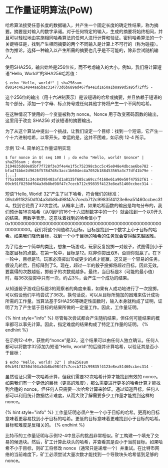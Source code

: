 # 工作量证明算法(PoW)

哈希算法接受任意长度的数据输入，并产生一个固定长度的确定性结果，称为摘要。摘要是对输入的数字承诺。对于任何特定的输入，生成的摘要将始终相同，并且可以轻松地由实施相同哈希算法的任何人进行计算和验证。密码哈希算法的一个关键特征是，找到产生相同摘要的两个不同输入是计算上不可行的（称为碰撞）。作为推论，选择一种输入以产生所需的摘要也几乎是不可能的，除非尝试随机输入。&#x20;

使用SHA256，输出始终是256位长，而不考虑输入的大小。例如，我们将计算短语“Hello, World!”的SHA256哈希值：

```
$ echo "Hello, world!" | sha256sum
d9014c4624844aa5bac314773d6b689ad467fa4e1d1a50a1b8a99d5a95f72ff5 -
```

这个256位的输出（用十六进制表示）是该短语的哈希或摘要，并且依赖于短语的每个部分。添加一个字母、标点符号或任何其他字符将产生一个不同的哈希。&#x20;

在这种情况下使用的一个变量被称为 nonce。Nonce 用于改变密码函数的输出，这里用于改变 SHA256 对该短语的摘要输出。&#x20;

为了从这个算法中提出一个挑战，让我们设定一个目标：找到一个短语，它产生一个十六进制哈希，以零开头。幸运的是，这并不困难，如示例 12-4 所示。

示例 12-4. 简单的工作量证明实现

```
$ for nonce in $( seq 100 ) ; do echo "Hello, world! $nonce" | sha256sum ; done
3194835d60e85bf7f728f3e3f4e4e1f5c752398cbcc5c45e048e4dbcae6be782 -
bfa474bbe2d9626f578d7d8c3acc1b604ec4a7052b188453565a3c77df41b79e -
[...]
f75a100821c34c84395403afd1a8135f685ca69ccf4168e61a90e50f47552f61 -
09cb91f8250df04a3db8bd98f47c7cecb712c99835f4123e8ea51460ccbec314 -
```

短语“Hello, World! 32”产生了以下哈希，符合我们的标准：09cb91f8250df04a3db8bd98f47c7cecb712c99835f4123e8ea51460ccbec314。找到它花费了32次尝试。从概率上讲，如果哈希函数的输出是均匀分布的，我们预计每16次哈希（从0到F的16个十六进制数字中的一个）就会找到一个以0开头的结果。用数字表示，这意味着找到的哈希值小于0x1000000000000000000000000000000000000000000000000000000000000000。我们将这个阈值称为目标，目标是找到一个数字上小于目标的哈希。如果我们降低目标，找到一个小于目标的哈希的任务就会变得越来越困难。

为了给出一个简单的类比，想象一场游戏，玩家反复投掷一对骰子，试图得到小于指定目标的点数。在第一轮中，目标是12。除非你掷出双6，否则你就赢了。在下一轮中，目标是11。玩家必须掷出10或更少的点才能赢，这又是一个容易的任务。假设几轮后，目标降到了5。现在，超过一半的骰子投掷将超过目标，因此无效。要赢得的次数越低，掷骰子的次数就越多。最终，当目标是3（可能的最小值）时，每36次投掷中只有一次，约占3%，会产生一个成功的结果。

从知道骰子游戏目标是3的观察者的角度来看，如果有人成功地进行了一次投掷，可以假设他们平均尝试了36次。换句话说，可以从目标所施加的困难来估计成功所需的工作量。当算法基于SHA256等确定性函数时，输入本身就构成了证明，证明了为了产生低于目标的结果所做的一定量工作。因此，工作量证明。

{% hint style="info" %}
尽管每次尝试都会产生随机结果，但任何可能结果的概率都可以事先计算。因此，指定难度的结果构成了特定工作量的证明。
{% endhint %}

在示例12-4中，获胜的“nonce”是32，这个结果可以由任何人独立确认。任何人都可以将数字32添加为短语“Hello, world!”的后缀并计算哈希，以验证其是否小于目标：

```
$ echo "Hello, world! 32" | sha256sum
09cb91f8250df04a3db8bd98f47c7cecb712c99835f4123e8ea51460ccbec314 -
```

虽然验证只需一次哈希计算，但我们需要32次哈希计算才能找到有效的 nonce。如果我们有一个更低的目标（更高的难度），那么需要进行更多的哈希计算才能找到合适的 nonce，但任何人只需要一次哈希计算来验证。通过知道目标，任何人都可以利用统计数据估计难度，从而大致了解需要多少工作量才能找到这样的 nonce。

{% hint style="info" %}
工作量证明必须产生一个小于目标的哈希。更高的目标意味着更容易找到小于目标的哈希。更低的目标意味着更难找到小于目标的哈希。目标和难度是反相关的。
{% endhint %}

比特币的工作量证明与示例12-4中显示的挑战非常相似。矿工构建一个填充了交易的候选块。然后，矿工计算此块头的哈希，并查看其是否小于当前目标。如果哈希不小于目标，则矿工将修改 nonce（通常只是递增一个）并重试。在比特币网络的当前难度下，矿工必须尝试大量次数才能找到一个导致块头哈希低到足够的 nonce。
